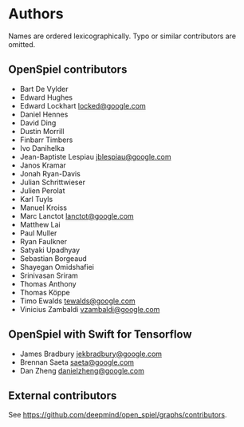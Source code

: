 # Authors

Names are ordered lexicographically. Typo or similar contributors are omitted.

## OpenSpiel contributors

-   Bart De Vylder
-   Edward Hughes
-   Edward Lockhart <locked@google.com>
-   Daniel Hennes
-   David Ding
-   Dustin Morrill
-   Finbarr Timbers
-   Ivo Danihelka
-   Jean-Baptiste Lespiau <jblespiau@google.com>
-   Janos Kramar
-   Jonah Ryan-Davis
-   Julian Schrittwieser
-   Julien Perolat
-   Karl Tuyls
-   Manuel Kroiss
-   Marc Lanctot <lanctot@google.com>
-   Matthew Lai
-   Paul Muller
-   Ryan Faulkner
-   Satyaki Upadhyay
-   Sebastian Borgeaud
-   Shayegan Omidshafiei
-   Srinivasan Sriram
-   Thomas Anthony
-   Thomas Köppe
-   Timo Ewalds <tewalds@google.com>
-   Vinicius Zambaldi <vzambaldi@google.com>

## OpenSpiel with Swift for Tensorflow

-   James Bradbury <jekbradbury@google.com>
-   Brennan Saeta <saeta@google.com>
-   Dan Zheng <danielzheng@google.com>

## External contributors

See https://github.com/deepmind/open_spiel/graphs/contributors.
